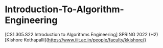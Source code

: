 # Introduction-To-Algorithm-Engineering
[CS1.305.S22.Introduction to Algorithms Engineering] 
SPRING 2022 (H2)
[Kishore Kothapalli]{https://www.iiit.ac.in/people/faculty/kkishore/}
